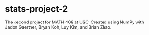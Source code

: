 # stats-project-2

The second project for MATH 408 at USC. Created using NumPy with Jadon Gaertner, Bryan Koh, Luy Kim, and Brian Zhao. 
